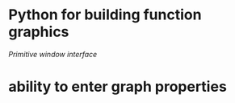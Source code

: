 # Python for building function graphics
*Primitive window interface*
  # ability to enter graph properties
